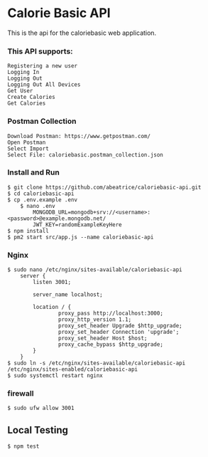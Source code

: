 # Calorie Basic API
This is the api for the caloriebasic web application.

### This API supports:
	Registering a new user
	Logging In
	Logging Out
	Logging Out All Devices
	Get User
	Create Calories
	Get Calories

### Postman Collection
	Download Postman: https://www.getpostman.com/
	Open Postman
	Select Import
	Select File: caloriebasic.postman_collection.json

### Install and Run
	$ git clone https://github.com/abeatrice/caloriebasic-api.git
	$ cd caloriebasic-api
	$ cp .env.example .env
		$ nano .env
			MONGODB_URL=mongodb+srv://<username>:<password>@example.mongodb.net/
			JWT_KEY=randomExampleKeyHere
	$ npm install
	$ pm2 start src/app.js --name caloriebasic-api

### Nginx
	$ sudo nano /etc/nginx/sites-available/caloriebasic-api
		server {
			listen 3001;

			server_name localhost;

			location / {
					proxy_pass http://localhost:3000;
					proxy_http_version 1.1;
					proxy_set_header Upgrade $http_upgrade;
					proxy_set_header Connection 'upgrade';
					proxy_set_header Host $host;
					proxy_cache_bypass $http_upgrade;
			}
		}
	$ sudo ln -s /etc/nginx/sites-available/caloriebasic-api /etc/nginx/sites-enabled/caloriebasic-api
	$ sudo systemctl restart nginx

### firewall
	$ sudo ufw allow 3001

## Local Testing
	$ npm test
